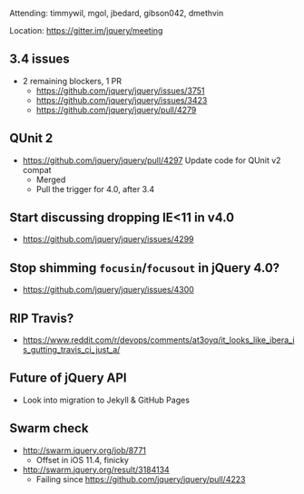 Attending: timmywil, mgol, jbedard, gibson042, dmethvin

Location: https://gitter.im/jquery/meeting

## 3.4 issues 
* 2 remaining blockers, 1 PR
  - https://github.com/jquery/jquery/issues/3751
  - https://github.com/jquery/jquery/issues/3423
  - https://github.com/jquery/jquery/pull/4279 

## QUnit 2
* https://github.com/jquery/jquery/pull/4297 Update code for QUnit v2 compat
  - Merged
  - Pull the trigger for 4.0, after 3.4

## Start discussing dropping IE<11 in v4.0
* https://github.com/jquery/jquery/issues/4299 

## Stop shimming `focusin`/`focusout` in jQuery 4.0?
* https://github.com/jquery/jquery/issues/4300 

## RIP Travis?
* https://www.reddit.com/r/devops/comments/at3oyq/it_looks_like_ibera_is_gutting_travis_ci_just_a/ 

## Future of jQuery API
* Look into migration to Jekyll & GitHub Pages

## Swarm check
* http://swarm.jquery.org/job/8771 
  - Offset in iOS 11.4, finicky
* http://swarm.jquery.org/result/3184134
  - Failing since https://github.com/jquery/jquery/pull/4223 
